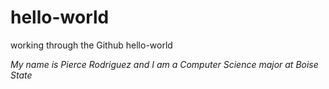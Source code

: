 # hello-world
working through the Github hello-world

*My name is Pierce Rodriguez and I am a Computer Science major at Boise State*
